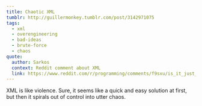 ```yaml
---
title: Chaotic XML
tumblr: http://guillermonkey.tumblr.com/post/3142971075
tags:
  - xml
  - overengineering
  - bad-ideas
  - brute-force
  - chaos
quote:
  author: Sarkos
  context: Reddit comment about XML
  link: https://www.reddit.com/r/programming/comments/f9sxu/is_it_just_me_or_did_oracle_just_break_every/c1ee4yd
---
```


XML is like violence. Sure, it seems like a quick and easy solution at first, but then it spirals out of control into utter chaos.
